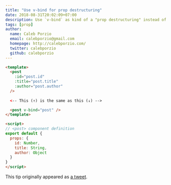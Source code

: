 ```yaml
---
title: "Use v-bind for prop destructuring"
date: 2018-08-31T20:02:09+07:00
description: Use `v-bind` as kind of a "prop destructuring" instead of passing multiple object properties into a component as props.
tags: [prop]
author:
  name: Caleb Porzio
  email: calebporzio@gmail.com
  homepage: http://calebporzio.com/
  twitter: calebporzio
  github: calebporzio
---
```


```html
<template>
  <post
    :id="post.id"
    :title="post.title"
    :author="post.author"
  />
  
  <-- This (↑) is the same as this (↓) -->

  <post v-bind="post" />
</template>

<script>
// <post> component definition
export default {
  props: {
    id: Number,
    title: String,
    author: Object
  }
}
</script>
```

This tip originally appeared as [a tweet](https://twitter.com/calebporzio/status/1034846966730158080).
